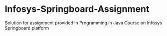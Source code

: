 # Infosys-Springboard-Assignment
Solution for assignment provided in Programming in Java Course on Infosys Springboard platform
